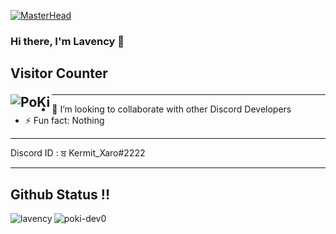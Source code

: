 [![MasterHead](https://media.discordapp.net/attachments/944380483192647680/944387694069436477/New_Project_6.png?width=962&height=389)]()
### Hi there, I'm Lavency 👋

## Visitor Counter <p><img align="left" src="https://profile-counter.glitch.me/poki-dev0/count.svg" alt="PoKi" /></p>






---

- 👯 I’m looking to collaborate with other Discord Developers
- ⚡ Fun fact: Nothing
---


 Discord ID : ਬ Kermit_Xaro#2222


---
## Github Status !!
<p><img align="left" src="https://github-readme-stats.vercel.app/api/top-langs?username=lavency&show_icons=true&locale=en&layout=compact" alt="lavency" /></p>
<p><img align="left" src="https://github-readme-stats.vercel.app/api?username=lavency&show_icons=true&locale=en" alt="poki-dev0" /></p>









[instagram]: https://instagram.com/kermit_xaro

